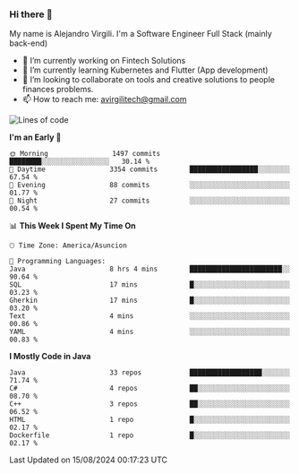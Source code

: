 ### Hi there 👋

My name is Alejandro Virgili. I'm a Software Engineer Full Stack (mainly back-end)


- 🔭 I’m currently working on Fintech Solutions
- 🌱 I’m currently learning Kubernetes and Flutter (App development)
- 👯 I’m looking to collaborate on tools and creative solutions to people finances problems.
- 📫 How to reach me: avirgilitech@gmail.com
  
<!--START_SECTION:waka-->
![Lines of code](https://img.shields.io/badge/From%20Hello%20World%20I%27ve%20Written-565.9%20thousand%20lines%20of%20code-blue)

**I'm an Early 🐤** 

```text
🌞 Morning                1497 commits        ████████░░░░░░░░░░░░░░░░░   30.14 % 
🌆 Daytime                3354 commits        █████████████████░░░░░░░░   67.54 % 
🌃 Evening                88 commits          ░░░░░░░░░░░░░░░░░░░░░░░░░   01.77 % 
🌙 Night                  27 commits          ░░░░░░░░░░░░░░░░░░░░░░░░░   00.54 % 
```


📊 **This Week I Spent My Time On** 

```text
🕑︎ Time Zone: America/Asuncion

💬 Programming Languages: 
Java                     8 hrs 4 mins        ███████████████████████░░   90.64 % 
SQL                      17 mins             █░░░░░░░░░░░░░░░░░░░░░░░░   03.23 % 
Gherkin                  17 mins             █░░░░░░░░░░░░░░░░░░░░░░░░   03.20 % 
Text                     4 mins              ░░░░░░░░░░░░░░░░░░░░░░░░░   00.86 % 
YAML                     4 mins              ░░░░░░░░░░░░░░░░░░░░░░░░░   00.83 % 
```

**I Mostly Code in Java** 

```text
Java                     33 repos            ██████████████████░░░░░░░   71.74 % 
C#                       4 repos             ██░░░░░░░░░░░░░░░░░░░░░░░   08.70 % 
C++                      3 repos             ██░░░░░░░░░░░░░░░░░░░░░░░   06.52 % 
HTML                     1 repo              █░░░░░░░░░░░░░░░░░░░░░░░░   02.17 % 
Dockerfile               1 repo              █░░░░░░░░░░░░░░░░░░░░░░░░   02.17 % 
```




 Last Updated on 15/08/2024 00:17:23 UTC
<!--END_SECTION:waka-->
